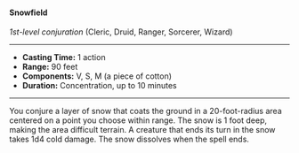 #### Snowfield
*1st-level conjuration* (Cleric, Druid, Ranger, Sorcerer, Wizard)
___
- **Casting Time:** 1 action
- **Range:** 90 feet
- **Components:** V, S, M (a piece of cotton)
- **Duration:** Concentration, up to 10 minutes
---
You conjure a layer of snow that coats the ground in a 20-foot-radius area centered on a point you choose within range. The snow is 1 foot deep, making the area difficult terrain. A creature that ends its turn in the snow takes 1d4 cold damage. The snow dissolves when the spell ends.
